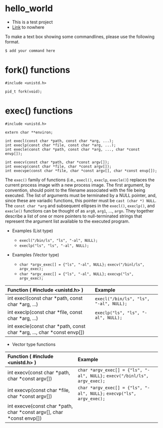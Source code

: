 # hello_world #
* This is a test project
* [Link](./README.md) to nowhere 

To make a text box showing some commandlines, please use the following format. 
```
$ add your command here
```

# fork() functions #
```
#include <unistd.h>

pid_t fork(void);
```

# exec() functions #
```
#include <unistd.h>

extern char **environ;

int execl(const char *path, const char *arg, ...);
int execlp(const char *file, const char *arg, ...);
int execle(const char *path, const char *arg, ..., char *const envp[]);

int execv(const char *path, char *const argv[]);
int execvp(const char *file, char *const argv[]);
int execvpe(const char *file, char *const argv[], char *const envp[]);
```
The `exec()` family of functions (i.e., `execl()`, `execlp`, `execle()`) replaces the current process image with a new process image.
The first argument, by convention, should point to the filename associated with the file being executed.
The list of arguments must be terminated by a NULL pointer, and, since these are variadic functions, this pointer must be `cast (char *) NULL`.
The `const char *arg` and subsequent ellipses in the `execl()`, `execlp()`, and `execle()` functions can be thought of as `arg0`, `arg1`, ..., `argn`. They together describe a list of one or more pointers to null-terminated strings that represent the argument list available to the executed program.

* Examples (List type)
  - `execl("/bin/ls", "ls", "-al", NULL);`
  - `execlp("ls", "ls", "-al", NULL);`

* Examples (Vector type)
  - `char *argv_exec[] = {"ls", "-al", NULL};` `execv("/binl/ls", argv_exec);`
  - `char *argv_exec[] = {"ls", "-al", NULL};` `execvp("ls", argv_exec);`


|      Function ( #include <unistd.h> )                                    |  Example                                   |
|:-------------------------------------------------------------------------|:-------------------------------------------|
| int execl(const char *path, const char *arg, ...)                        | `execl("/bin/ls", "ls", "-al", NULL);`     |
| int execlp(const char *file, const char *arg, ...)                       | `execlp("ls", "ls", "-al", NULL);`         |
| int execle(const char *path, const char *arg, ..., char *const envp[])   |   |

* Vector type functions

|      Function ( #include <unistd.h> )                                    |  Example                                   |
|:-------------------------------------------------------------------------|:-------------------------------------------|
| int execv(const char *path, char *const argv[])                          | `char *argv_exec[] = {"ls", "-al", NULL};` `execv("/binl/ls", argv_exec);` |
| int execvp(const char *file, char *const argv[])                         | `char *argv_exec[] = {"ls", "-al", NULL};` `execvp("ls", argv_exec);` |
| int execve(const char *path, char *const argv[], char *const envp[])     |   |
